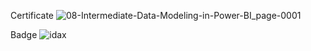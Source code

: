 Certificate 
![08-Intermediate-Data-Modeling-in-Power-BI_page-0001](https://github.com/shrutipitale/Data-Analyst-in-Power-BI/assets/80112581/99333e0f-6077-4c28-9c1e-1ceffc4b2f9b)

Badge
![idax](https://github.com/shrutipitale/Data-Analyst-in-Power-BI/assets/80112581/4f4e8cdf-e46c-4178-be8b-5d293cb7cf6d)
